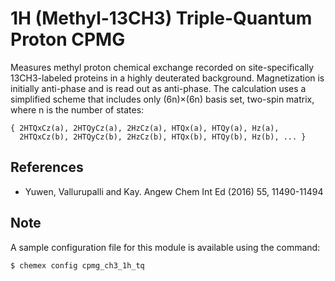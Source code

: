 # 1H (Methyl-13CH3) Triple-Quantum Proton CPMG

Measures methyl proton chemical exchange recorded on site-specifically
13CH3-labeled proteins in a highly deuterated background. Magnetization
is initially anti-phase and is read out as anti-phase. The calculation
uses a simplified scheme that includes only (6n)×(6n) basis set,
two-spin matrix, where n is the number of states:

    { 2HTQxCz(a), 2HTQyCz(a), 2HzCz(a), HTQx(a), HTQy(a), Hz(a),
      2HTQxCz(b), 2HTQyCz(b), 2HzCz(b), HTQx(b), HTQy(b), Hz(b), ... }

## References

  - Yuwen, Vallurupalli and Kay. Angew Chem Int Ed (2016) 55, 11490-11494

## Note

A sample configuration  file for this module is available using the command:

    $ chemex config cpmg_ch3_1h_tq
